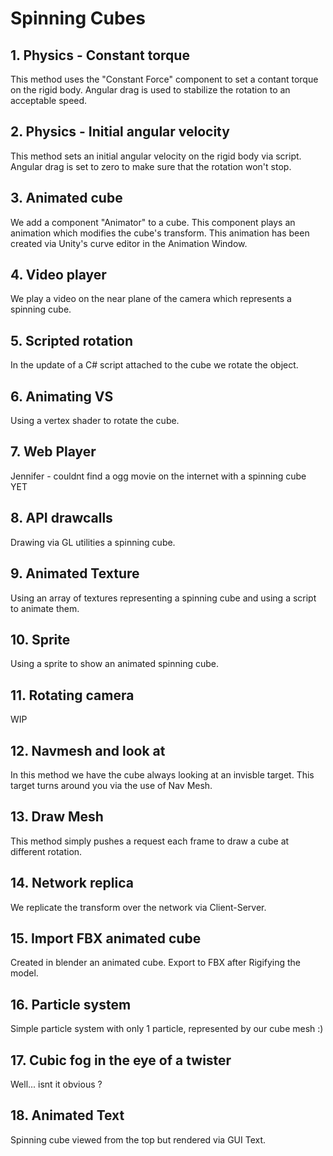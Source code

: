 # Spinning Cubes

## 1. Physics - Constant torque

This method uses the "Constant Force" component to set a contant torque on the rigid body. Angular drag is used to stabilize the rotation to an acceptable speed.

## 2. Physics - Initial angular velocity

This method sets an initial angular velocity on the rigid body via script. Angular drag is set to zero to make sure that the rotation won't stop.

## 3. Animated cube

We add a component "Animator" to a cube. This component plays an animation which modifies the cube's transform. This animation has been created via Unity's curve editor in the Animation Window.

## 4. Video player
We play a video on the near plane of the camera which represents a spinning cube.

## 5. Scripted rotation
In the update of a C# script attached to the cube we rotate the object.

## 6. Animating VS
Using a vertex shader to rotate the cube.

## 7. Web Player
Jennifer - couldnt find a ogg movie on the internet with a spinning cube YET

## 8. API drawcalls
Drawing via GL utilities a spinning cube.

## 9. Animated Texture 
Using an array of textures representing a spinning cube and using a script to animate them.

## 10. Sprite
Using a sprite to show an animated spinning cube.

## 11. Rotating camera
WIP

## 12. Navmesh and look at
In this method we have the cube always looking at an invisble target. This target turns around you via the use of Nav Mesh.

## 13. Draw Mesh
This method simply pushes a request each frame to draw a cube at different rotation.

## 14. Network replica
We replicate the transform over the network via Client-Server.

## 15. Import FBX animated cube
Created in blender an animated cube. Export to FBX after Rigifying the model.

## 16. Particle system
Simple particle system with only 1 particle, represented by our cube mesh :)

## 17. Cubic fog in the eye of a twister
Well... isnt it obvious ?

## 18. Animated Text
Spinning cube viewed from the top but rendered via GUI Text.

